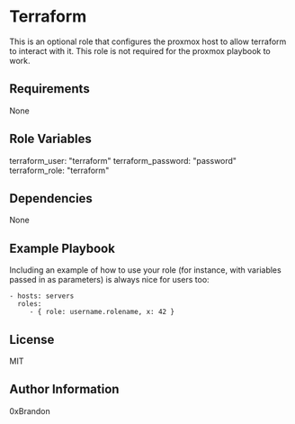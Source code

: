 Terraform
=========

This is an optional role that configures the proxmox host to allow terraform to interact with it. This role is not required for the proxmox playbook to work.

Requirements
------------

None

Role Variables
--------------

terraform_user: "terraform"
terraform_password: "password"
terraform_role: "terraform"

Dependencies
------------

None

Example Playbook
----------------

Including an example of how to use your role (for instance, with variables passed in as parameters) is always nice for users too:

    - hosts: servers
      roles:
         - { role: username.rolename, x: 42 }

License
-------

MIT

Author Information
------------------

0xBrandon
